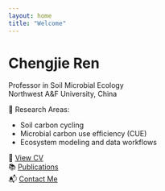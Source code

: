 ```yaml
---
layout: home
title: "Welcome"
---
```


# Chengjie Ren

Professor in Soil Microbial Ecology  
Northwest A&F University, China  

📍 Research Areas:
- Soil carbon cycling
- Microbial carbon use efficiency (CUE)
- Ecosystem modeling and data workflows

🔗 [View CV](./cv)  
📚 [Publications](./publications)  
📬 [Contact Me](./contact)
